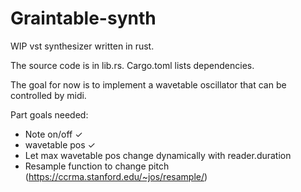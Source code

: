 # Graintable-synth
WIP vst synthesizer written in rust.

The source code is in lib.rs. Cargo.toml lists dependencies.

The goal for now is to implement a wavetable oscillator that can be controlled by midi.

Part goals needed:
* Note on/off ✓
* wavetable pos ✓
* Let max wavetable pos change dynamically with reader.duration
* Resample function to change pitch (https://ccrma.stanford.edu/~jos/resample/)

